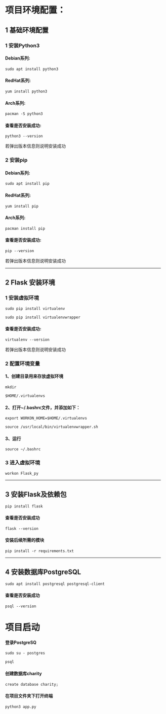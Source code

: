 # 项目环境配置：

## 1 基础环境配置

### 1 安装Python3
#### Debian系列:
`sudo apt install python3`
#### RedHat系列:
`yum install python3`
#### Arch系列:
`pacman -S python3`
#### 查看是否安装成功:
`python3 --version`

若弹出版本信息则说明安装成功

### 2 安装pip
#### Debian系列:
`sudo apt install pip`
#### RedHat系列:
`yum install pip`
#### Arch系列:
`pacman install pip`
#### 查看是否安装成功:
`pip --version`

若弹出版本信息则说明安装成功
***

## 2 Flask 安装环境
### 1 安装虚拟环境
`sudo pip install virtualenv`

`sudo pip install virtualenvwrapper`
#### 查看是否安装成功:
`virtualenv --version`

若弹出版本信息则说明安装成功
### 2 配置环境变量
#### 1、创建目录用来存放虚拟环境
`mkdir` 

`$HOME/.virtualenvs`
#### 2、打开~/.bashrc文件，并添加如下：
`export WORKON_HOME=$HOME/.virtualenvs`

`source /usr/local/bin/virtualenvwrapper.sh`
#### 3、运行
`source ~/.bashrc`
### 3 进入虚拟环境
`workon Flask_py`
***

## 3 安装Flask及依赖包
`pip install flask`

####  查看是否安装成功
`flask --version`

#### 安装后续所需的模块

`pip install -r requirements.txt`
***
## 4 安装数据库PostgreSQL
`sudo apt install postgresql postgresql-client`

#### 查看是否安装成功

`psql --version`
 
# 项目启动
#### 登录PostgreSQ

`sudo su - postgres`

`psql`
#### 创建数据库charity

`create database charity;`
#### 在项目文件夹下打开终端
`python3 app.py`


